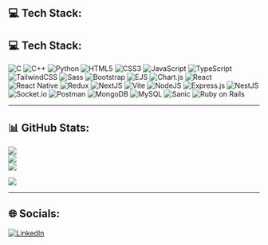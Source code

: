 ## 💻 Tech Stack:
## 💻 Tech Stack:
![C](https://img.shields.io/badge/c-%2300599C.svg?style=for-the-badge&logo=c&logoColor=white) ![C++](https://img.shields.io/badge/c++-%2300599C.svg?style=for-the-badge&logo=c%2B%2B&logoColor=white) ![Python](https://img.shields.io/badge/python-%233776AB.svg?style=for-the-badge&logo=python&logoColor=white) ![HTML5](https://img.shields.io/badge/html5-%23E34F26.svg?style=for-the-badge&logo=html5&logoColor=white) ![CSS3](https://img.shields.io/badge/css3-%231572B6.svg?style=for-the-badge&logo=css3&logoColor=white) ![JavaScript](https://img.shields.io/badge/javascript-%23323330.svg?style=for-the-badge&logo=javascript&logoColor=%23F7DF1E) ![TypeScript](https://img.shields.io/badge/typescript-%23007ACC.svg?style=for-the-badge&logo=typescript&logoColor=white) ![TailwindCSS](https://img.shields.io/badge/tailwindcss-%2338B2AC.svg?style=for-the-badge&logo=tailwindcss&logoColor=white) ![Sass](https://img.shields.io/badge/sass-%23CC6699.svg?style=for-the-badge&logo=sass&logoColor=white) ![Bootstrap](https://img.shields.io/badge/bootstrap-%238511FA.svg?style=for-the-badge&logo=bootstrap&logoColor=white) ![EJS](https://img.shields.io/badge/ejs-%23B4CA65.svg?style=for-the-badge&logo=ejs&logoColor=black) ![Chart.js](https://img.shields.io/badge/chart.js-%23FF6384.svg?style=for-the-badge&logo=chartdotjs&logoColor=white) ![React](https://img.shields.io/badge/react-%2320232a.svg?style=for-the-badge&logo=react&logoColor=%2361DAFB) ![React Native](https://img.shields.io/badge/react_native-%2320232a.svg?style=for-the-badge&logo=react&logoColor=%2361DAFB) ![Redux](https://img.shields.io/badge/redux-%23764ABC.svg?style=for-the-badge&logo=redux&logoColor=white) ![NextJS](https://img.shields.io/badge/next.js-%23000000.svg?style=for-the-badge&logo=nextdotjs&logoColor=white) ![Vite](https://img.shields.io/badge/vite-%23646CFF.svg?style=for-the-badge&logo=vite&logoColor=white) ![NodeJS](https://img.shields.io/badge/node.js-6DA55F?style=for-the-badge&logo=node.js&logoColor=white) ![Express.js](https://img.shields.io/badge/express.js-%23404d59.svg?style=for-the-badge&logo=express&logoColor=%2361DAFB) ![NestJS](https://img.shields.io/badge/nestjs-%23E0234E.svg?style=for-the-badge&logo=nestjs&logoColor=white) ![Socket.io](https://img.shields.io/badge/socket.io-%23010101.svg?style=for-the-badge&logo=socketdotio&logoColor=white)  ![Postman](https://img.shields.io/badge/postman-%23FF6C37.svg?style=for-the-badge&logo=postman&logoColor=white) ![MongoDB](https://img.shields.io/badge/MongoDB-%234ea94b.svg?style=for-the-badge&logo=mongodb&logoColor=white) ![MySQL](https://img.shields.io/badge/mysql-%2300f.svg?style=for-the-badge&logo=mysql&logoColor=white) ![Sanic](https://img.shields.io/badge/sanic-%2320232A.svg?style=for-the-badge&logo=sanic&logoColor=white) ![Ruby on Rails](https://img.shields.io/badge/ruby%20on%20rails-%23CC0000.svg?style=for-the-badge&logo=rubyonrails&logoColor=white)  


---

## 📊 GitHub Stats:
![](https://github-readme-stats.vercel.app/api?username=KashyapTolemy&theme=shadow_blue&hide_border=false&include_all_commits=true&count_private=true)<br/>
![](https://streak-stats.demolab.com?user=KashyapTolemy&theme=shadow_blue&hide_border=false)<br/>
![](https://github-readme-stats.vercel.app/api/top-langs/?username=KashyapTolemy&theme=shadow_blue&hide_border=false&layout=compact)

![](https://quotes-github-readme.vercel.app/api?type=horizontal&theme=radical)

---

## 🌐 Socials:
[![LinkedIn](https://img.shields.io/badge/LinkedIn-%230077B5.svg?logo=linkedin&logoColor=white)](https://linkedin.com/in/tolemy-kashyap)  
